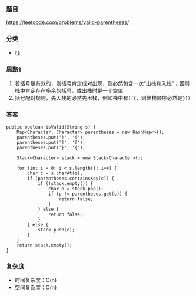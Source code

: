 ### 题目
https://leetcode.com/problems/valid-parentheses/

### 分类
* 栈

### 思路1
1. 若括号是有效的，则括号肯定成对出现，则必然包含一次“出栈和入栈”；否则栈中肯定存在多余的括号，或出栈时是一个空值
2. 括号配对规则，先入栈的必然先出栈，例如栈中有`([{`，则出栈顺序必然是`}])`

### 答案
```
public boolean isValid(String s) {
    Map<Character, Character> parentheses = new HashMap<>();
    parentheses.put(')', '(');
    parentheses.put(']', '[');
    parentheses.put('}', '{');

    Stack<Character> stack = new Stack<Character>();

    for (int i = 0; i < s.length(); i++) {
        char c = s.charAt(i);
        if (parentheses.containsKey(c)) {
            if (!stack.empty()) {
                char p = stack.pop();
                if (p != parentheses.get(c)) {
                    return false;
                }
            } else {
                return false;
            }
        } else {
            stack.push(c);
        }
    }
    return stack.empty();
}
```

### 复杂度
* 时间复杂度：O(n) 
* 空间复杂度：O(n)
